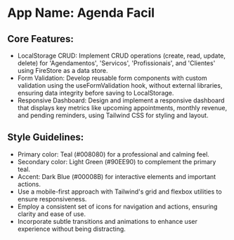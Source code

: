# **App Name**: Agenda Facil

## Core Features:

- LocalStorage CRUD: Implement CRUD operations (create, read, update, delete) for 'Agendamentos', 'Servicos', 'Profissionais', and 'Clientes' using FireStore as a data store.
- Form Validation: Develop reusable form components with custom validation using the useFormValidation hook, without external libraries, ensuring data integrity before saving to LocalStorage.
- Responsive Dashboard: Design and implement a responsive dashboard that displays key metrics like upcoming appointments, monthly revenue, and pending reminders, using Tailwind CSS for styling and layout.

## Style Guidelines:

- Primary color: Teal (#008080) for a professional and calming feel.
- Secondary color: Light Green (#90EE90) to complement the primary teal.
- Accent: Dark Blue (#00008B) for interactive elements and important actions.
- Use a mobile-first approach with Tailwind's grid and flexbox utilities to ensure responsiveness.
- Employ a consistent set of icons for navigation and actions, ensuring clarity and ease of use.
- Incorporate subtle transitions and animations to enhance user experience without being distracting.